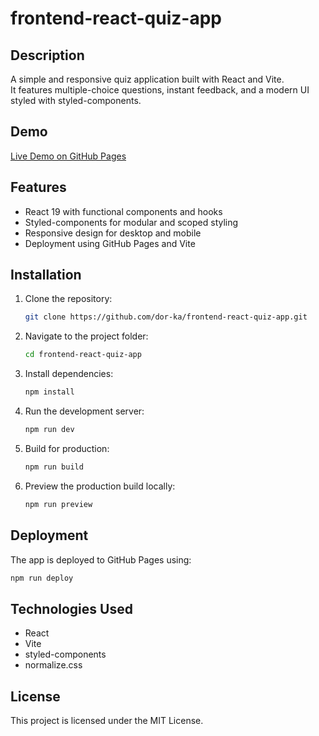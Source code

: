 # frontend-react-quiz-app

## Description
A simple and responsive quiz application built with React and Vite.  
It features multiple-choice questions, instant feedback, and a modern UI styled with styled-components.

## Demo
[Live Demo on GitHub Pages](https://dor-ka.github.io/frontend-react-quiz-app/)

## Features
- React 19 with functional components and hooks
- Styled-components for modular and scoped styling
- Responsive design for desktop and mobile
- Deployment using GitHub Pages and Vite

## Installation

1.  Clone the repository:
    ```bash
    git clone https://github.com/dor-ka/frontend-react-quiz-app.git    ```
2.  Navigate to the project folder:
    ```bash
    cd frontend-react-quiz-app
    ```
3.  Install dependencies:
    ```bash
    npm install
    ```
4.  Run the development server:
    ```bash
    npm run dev
    ```
5.  Build for production:
    ```bash
    npm run build
    ```
6.  Preview the production build locally:
    ```bash
    npm run preview
    ```

## Deployment

The app is deployed to GitHub Pages using:

```bash
npm run deploy
```

## Technologies Used

- React
- Vite
- styled-components
- normalize.css

## License

This project is licensed under the MIT License.